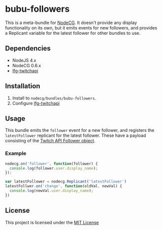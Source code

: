 # bubu-followers

This is a meta-bundle for [NodeCG](http://github.com/nodecg/nodecg). It doesn't
provide any display functionality on its own, but it emits events for
new followers, and provides a Replicant variable for the latest follower
for other bundles to use.

## Dependencies

* NodeJS 4.x
* NodeCG 0.6.x
* [lfg-twitchapi](https://github.com/SupportClass/lfg-twitchapi)

## Installation

1. Install to `nodecg/bundles/bubu-followers`.
2. Configure [lfg-twitchapi](https://github.com/SupportClass/lfg-twitchapi)

## Usage
This bundle emits the `follower` event for a new follower, and registers the
`latestFollower` replicant for the latest follower. These have a payload
consisting of the [Twitch API Follower object](https://github.com/justintv/Twitch-API/blob/master/v3_resources/follows.md#get-usersuserfollowschannels).

### Example

```javascript
nodecg.on('follower', function(follower) {
  console.log(follower.user.display_name);
});
```

```javascript
var latestFollower = nodecg.Replicant('latestFollower')
latestFollwer.on('change', function(oldVal, newVal) {
  console.log(newVal.user.display_name);
})
```

## License
This project is licensed under the [MIT License](LICENSE)
